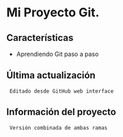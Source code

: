 # Mi Proyecto Git.

## Características
- Aprendiendo Git paso a paso

## Última actualización
     Editado desde GitHub web interface

## Información del proyecto
     Versión combinada de ambas ramas
